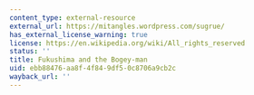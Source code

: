 ```yaml
---
content_type: external-resource
external_url: https://mitangles.wordpress.com/sugrue/
has_external_license_warning: true
license: https://en.wikipedia.org/wiki/All_rights_reserved
status: ''
title: Fukushima and the Bogey-man
uid: ebb88476-aa8f-4f84-9df5-0c8706a9cb2c
wayback_url: ''
---
```

